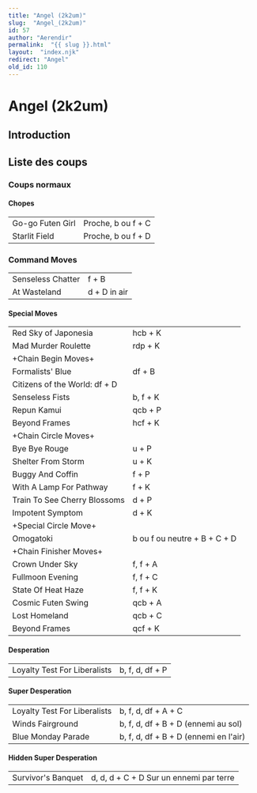 ```yaml
---
title: "Angel (2k2um)"
slug:  "Angel_(2k2um)"
id: 57
author: "Aerendir"
permalink:  "{{ slug }}.html"
layout:  "index.njk"
redirect: "Angel"
old_id: 110
---
```


# Angel (2k2um)

## Introduction

## Liste des coups

### Coups normaux

#### Chopes

|                  |                    |
|------------------|--------------------|
| Go-go Futen Girl | Proche, b ou f + C |
| Starlit Field    | Proche, b ou f + D |

### Command Moves

|                   |              |
|-------------------|--------------|
| Senseless Chatter | f + B        |
| At Wasteland      | d + D in air |

#### Special Moves

|                               |                              |
|-------------------------------|------------------------------|
| Red Sky of Japonesia          | hcb + K                      |
| Mad Murder Roulette           | rdp + K                      |
| +Chain Begin Moves+           |                              |
| Formalists' Blue              | df + B                       |
| Citizens of the World: df + D |                              |
| Senseless Fists               | b, f + K                     |
| Repun Kamui                   | qcb + P                      |
| Beyond Frames                 | hcf + K                      |
| +Chain Circle Moves+          |                              |
| Bye Bye Rouge                 | u + P                        |
| Shelter From Storm            | u + K                        |
| Buggy And Coffin              | f + P                        |
| With A Lamp For Pathway       | f + K                        |
| Train To See Cherry Blossoms  | d + P                        |
| Impotent Symptom              | d + K                        |
| +Special Circle Move+         |                              |
| Omogatoki                     | b ou f ou neutre + B + C + D |
| +Chain Finisher Moves+        |                              |
| Crown Under Sky               | f, f + A                     |
| Fullmoon Evening              | f, f + C                     |
| State Of Heat Haze            | f, f + K                     |
| Cosmic Futen Swing            | qcb + A                      |
| Lost Homeland                 | qcb + C                      |
| Beyond Frames                 | qcf + K                      |

#### Desperation

|                              |                 |
|------------------------------|-----------------|
| Loyalty Test For Liberalists | b, f, d, df + P |

#### Super Desperation

|                              |                                       |
|------------------------------|---------------------------------------|
| Loyalty Test For Liberalists | b, f, d, df + A + C                   |
| Winds Fairground             | b, f, d, df + B + D (ennemi au sol)   |
| Blue Monday Parade           | b, f, d, df + B + D (ennemi en l'air) |

#### Hidden Super Desperation

|                    |                                         |
|--------------------|-----------------------------------------|
| Survivor's Banquet | d, d, d + C + D Sur un ennemi par terre |
